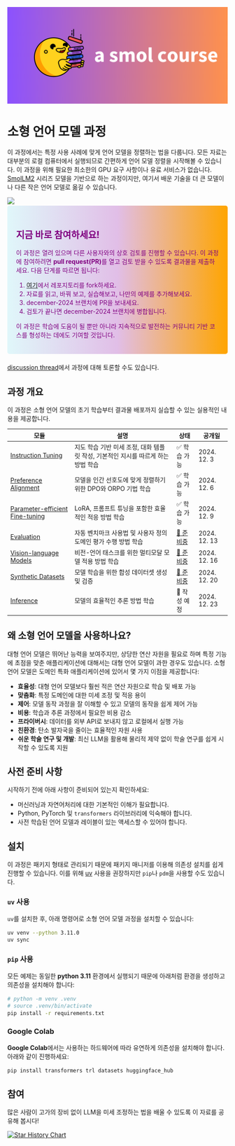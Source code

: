 ![smolcourse image](../banner.png)

# 소형 언어 모델 과정

이 과정에서는 특정 사용 사례에 맞게 언어 모델을 정렬하는 법을 다룹니다. 모든 자료는 대부분의 로컬 컴퓨터에서 실행되므로 간편하게 언어 모델 정렬을 시작해볼 수 있습니다. 이 과정을 위해 필요한 최소한의 GPU 요구 사항이나 유료 서비스가 없습니다. [SmolLM2](https://github.com/huggingface/smollm/tree/main) 시리즈 모델을 기반으로 하는 과정이지만, 여기서 배운 기술을 더 큰 모델이나 다른 작은 언어 모델로 옮길 수 있습니다.

<a href="http://hf.co/join/discord">
<img src="https://img.shields.io/badge/Discord-7289DA?&logo=discord&logoColor=white"/>
</a>

<div style="background: linear-gradient(to right, #e0f7fa, #e1bee7, orange); padding: 20px; border-radius: 5px; margin-bottom: 20px; color: purple;">
    <h2>지금 바로 참여하세요!</h2>
    <p>이 과정은 열려 있으며 다른 사용자와의 상호 검토를 진행할 수 있습니다. 이 과정에 참여하려면 <strong>pull request(PR)</strong>를 열고 검토 받을 수 있도록 결과물을 제출하세요. 다음 단계를 따르면 됩니다:</p>
    <ol>
        <li><a href="https://github.com/huggingface/smol-course/fork">여기</a>에서 레포지토리를 fork하세요.</li>
        <li>자료를 읽고, 바꿔 보고, 실습해보고, 나만의 예제를 추가해보세요.</li>
        <li>december-2024 브랜치에 PR을 보내세요.</li>
        <li>검토가 끝나면 december-2024 브랜치에 병합됩니다.</li>
    </ol>
    <p>이 과정은 학습에 도움이 될 뿐만 아니라 지속적으로 발전하는 커뮤니티 기반 코스를 형성하는 데에도 기여할 것입니다.</p>
</div>

[discussion thread](https://github.com/huggingface/smol-course/discussions/2#discussion-7602932)에서 과정에 대해 토론할 수도 있습니다.

## 과정 개요

이 과정은 소형 언어 모델의 초기 학습부터 결과물 배포까지 실습할 수 있는 실용적인 내용을 제공합니다.

| 모듈 | 설명 | 상태 | 공개일 |
|--------|-------------|---------|--------------|
| [Instruction Tuning](./1_instruction_tuning) | 지도 학습 기반 미세 조정, 대화 템플릿 작성, 기본적인 지시를 따르게 하는 방법 학습 | ✅ 학습 가능 | 2024. 12. 3 |
| [Preference Alignment](./2_preference_alignment) | 모델을 인간 선호도에 맞게 정렬하기 위한 DPO와 ORPO 기법 학습 | ✅ 학습 가능 | 2024. 12. 6 |
| [Parameter-efficient Fine-tuning](./3_parameter_efficient_finetuning) | LoRA, 프롬프트 튜닝을 포함한 효율적인 적응 방법 학습 | ✅ 학습 가능 | 2024. 12. 9 |
| [Evaluation](./4_evaluation) | 자동 벤치마크 사용법 및 사용자 정의 도메인 평가 수행 방법 학습 | [🚧 준비중](https://github.com/huggingface/smol-course/issues/42) | 2024. 12. 13 |
| [Vision-language Models](./5_vision_language_models) | 비전-언어 태스크를 위한 멀티모달 모델 적용 방법 학습 | [🚧 준비중](https://github.com/huggingface/smol-course/issues/49) | 2024. 12. 16 |
| [Synthetic Datasets](./6_synthetic_datasets) | 모델 학습을 위한 합성 데이터셋 생성 및 검증 | [🚧 준비중](https://github.com/huggingface/smol-course/issues/83) | 2024. 12. 20 |
| [Inference](./7_inference) | 모델의 효율적인 추론 방법 학습 | 📝 작성 예정 | 2024. 12. 23 |

## 왜 소형 언어 모델을 사용하나요?

대형 언어 모델은 뛰어난 능력을 보여주지만, 상당한 연산 자원을 필요로 하며 특정 기능에 초점을 맞춘 애플리케이션에 대해서는 대형 언어 모델이 과한 경우도 있습니다. 소형 언어 모델은 도메인 특화 애플리케이션에 있어서 몇 가지 이점을 제공합니다: 

- **효율성**: 대형 언어 모델보다 훨씬 적은 연산 자원으로 학습 및 배포 가능
- **맞춤화**: 특정 도메인에 대한 미세 조정 및 적응 용이
- **제어**: 모델 동작 과정을 잘 이해할 수 있고 모델의 동작을 쉽게 제어 가능
- **비용**: 학습과 추론 과정에서 필요한 비용 감소
- **프라이버시**: 데이터를 외부 API로 보내지 않고 로컬에서 실행 가능
- **친환경**: 탄소 발자국을 줄이는 효율적인 자원 사용
- **쉬운 학술 연구 및 개발**: 최신 LLM을 활용해 물리적 제약 없이 학술 연구를 쉽게 시작할 수 있도록 지원

## 사전 준비 사항

시작하기 전에 아래 사항이 준비되어 있는지 확인하세요:
- 머신러닝과 자연어처리에 대한 기본적인 이해가 필요합니다.
- Python, PyTorch 및 `transformers` 라이브러리에 익숙해야 합니다.
- 사전 학습된 언어 모델과 레이블이 있는 액세스할 수 있어야 합니다.

## 설치

이 과정은 패키지 형태로 관리되기 때문에 패키지 매니저를 이용해 의존성 설치를 쉽게 진행할 수 있습니다. 이를 위해 [uv](https://github.com/astral-sh/uv) 사용을 권장하지만 `pip`나 `pdm`을 사용할 수도 있습니다.

### `uv` 사용

`uv`를 설치한 후, 아래 명령어로 소형 언어 모델 과정을 설치할 수 있습니다:

```bash
uv venv --python 3.11.0
uv sync
```

### `pip` 사용

모든 예제는 동일한 **python 3.11** 환경에서 실행되기 때문에 아래처럼 환경을 생성하고 의존성을 설치해야 합니다:

```bash
# python -m venv .venv
# source .venv/bin/activate
pip install -r requirements.txt
```

### Google Colab

**Google Colab**에서는 사용하는 하드웨어에 따라 유연하게 의존성을 설치해야 합니다. 아래와 같이 진행하세요:

```bash
pip install transformers trl datasets huggingface_hub
```

## 참여

많은 사람이 고가의 장비 없이 LLM을 미세 조정하는 법을 배울 수 있도록 이 자료를 공유해 봅시다!

[![Star History Chart](https://api.star-history.com/svg?repos=huggingface/smol-course&type=Date)](https://star-history.com/#huggingface/smol-course&Date)
